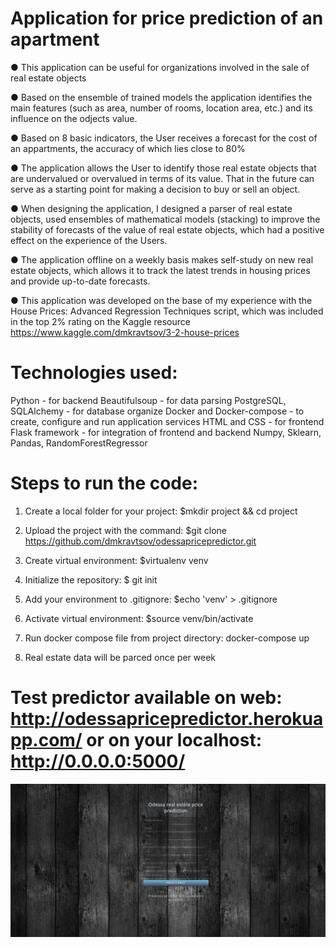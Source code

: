 # Application for price prediction of an apartment

● This application can be useful for organizations involved in the sale of real estate objects

● Based on the ensemble of trained models the application identifies the main features (such as area, number of rooms, location area, etc.) and its influence on the odjects value.

● Based on 8 basic indicators, the User receives a forecast for the cost of an appartments, the accuracy of which lies close to 80%

● The application allows the User to identify those real estate objects that are undervalued or overvalued in terms of its value. That in the future can serve as a starting point for making a decision to buy or sell an object.

● When designing the application, I designed a parser of real estate objects, used ensembles of mathematical models (stacking) to improve the stability of forecasts of the value of real estate objects, which had a positive effect on the experience of the Users.

● The application offline on a weekly basis makes self-study on new real estate objects, which allows it to track the latest trends in housing prices and provide up-to-date forecasts.

● This application was developed on the base of my experience with the House Prices: Advanced Regression Techniques script, which was included in the top 2% rating on the Kaggle resource https://www.kaggle.com/dmkravtsov/3-2-house-prices 

# Technologies used:

Python -  for backend
Beautifulsoup - for data parsing
PostgreSQL, SQLAlchemy - for database organize
Docker and Docker-compose - to create, configure and run application services
HTML and CSS - for frontend
Flask framework -  for integration of frontend and backend
Numpy, Sklearn, Pandas, RandomForestRegressor

# Steps to run the code:

1. Create a local folder for your project: $mkdir project && cd project

2. Upload the project with the command: $git clone https://github.com/dmkravtsov/odessapricepredictor.git

3. Create virtual environment:  $virtualenv venv

4. Initialize the repository: $ git init

5. Add your environment to .gitignore:  $echo 'venv' > .gitignore

6. Activate virtual environment: $source venv/bin/activate

7. Run docker compose file from project directory: docker-compose up

8. Real estate data will be parced once per week

# Test predictor available on web: http://odessapricepredictor.herokuapp.com/  or on your localhost: http://0.0.0.0:5000/

![Alt text](api/static/css/predictor.jpg?raw=true) 